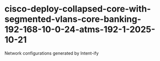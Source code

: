 # cisco-deploy-collapsed-core-with-segmented-vlans-core-banking-192-168-10-0-24-atms-192-1-2025-10-21
Network configurations generated by Intent-ify
